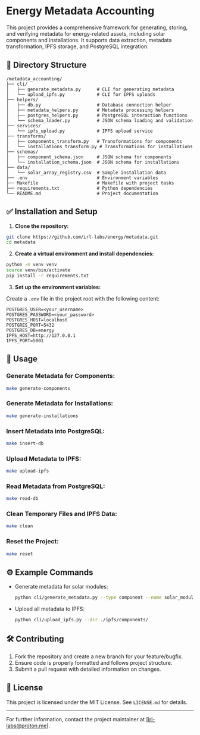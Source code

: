 
# Energy Metadata Accounting

This project provides a comprehensive framework for generating, storing, and verifying metadata 
for energy-related assets, including solar components and installations. It supports data extraction, 
metadata transformation, IPFS storage, and PostgreSQL integration.

## 📂 Directory Structure

```
/metadata_accounting/
├── cli/
│   ├── generate_metadata.py      # CLI for generating metadata
│   └── upload_ipfs.py            # CLI for IPFS uploads
├── helpers/
│   ├── db.py                     # Database connection helper
│   ├── metadata_helpers.py       # Metadata processing helpers
│   ├── postgres_helpers.py       # PostgreSQL interaction functions
│   └── schema_loader.py          # JSON schema loading and validation
├── services/
│   └── ipfs_upload.py            # IPFS upload service
├── transforms/
│   ├── components_transform.py   # Transformations for components
│   └── installations_transform.py # Transformations for installations
├── schemas/
│   ├── component_schema.json     # JSON schema for components
│   └── installation_schema.json  # JSON schema for installations
├── data/
│   └── solar_array_registry.csv  # Sample installation data
├── .env                          # Environment variables
├── Makefile                      # Makefile with project tasks
├── requirements.txt              # Python dependencies
└── README.md                     # Project documentation
```

## ✅ Installation and Setup

1. **Clone the repository:**

```bash
git clone https://github.com/irl-labs/energy/metadata.git
cd metadata
```

2. **Create a virtual environment and install dependencies:**

```bash
python -m venv venv
source venv/bin/activate
pip install -r requirements.txt
```

3. **Set up the environment variables:**

Create a `.env` file in the project root with the following content:

```
POSTGRES_USER=<your_username>
POSTGRES_PASSWORD=<your_password>
POSTGRES_HOST=localhost
POSTGRES_PORT=5432
POSTGRES_DB=energy
IPFS_HOST=http://127.0.0.1
IPFS_PORT=5001
```

## 🚀 Usage

### Generate Metadata for Components:

```bash
make generate-components
```

### Generate Metadata for Installations:

```bash
make generate-installations
```

### Insert Metadata into PostgreSQL:

```bash
make insert-db
```

### Upload Metadata to IPFS:

```bash
make upload-ipfs
```

### Read Metadata from PostgreSQL:

```bash
make read-db
```

### Clean Temporary Files and IPFS Data:

```bash
make clean
```

### Reset the Project:

```bash
make reset
```

## ⚙️ Example Commands

- Generate metadata for solar modules:

  ```bash
  python cli/generate_metadata.py --type component --name solar_module
  ```

- Upload all metadata to IPFS:

  ```bash
  python cli/upload_ipfs.py --dir ./ipfs/components/
  ```

## 🛠️ Contributing

1. Fork the repository and create a new branch for your feature/bugfix.
2. Ensure code is properly formatted and follows project structure.
3. Submit a pull request with detailed information on changes.

## 📄 License

This project is licensed under the MIT License. See `LICENSE.md` for details.

---

For further information, contact the project maintainer at [irl-labs@proton.me].